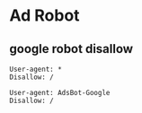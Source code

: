 # Ad Robot
## google robot disallow
```
User-agent: *
Disallow: /

User-agent: AdsBot-Google
Disallow: /
```

